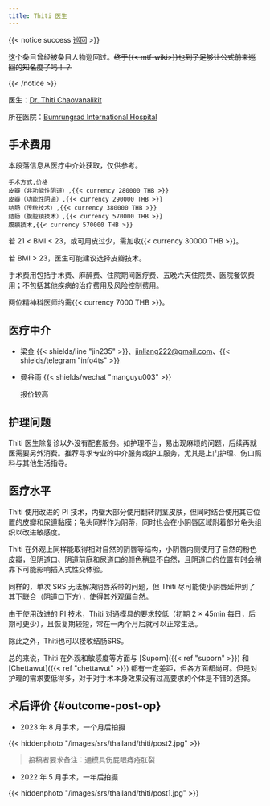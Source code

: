 ```yaml
---
title: Thiti 医生
---
```


{{< notice success 巡回 >}}

这个条目曾经被条目人物巡回过。~~终于{{< mtf-wiki>}}也到了足够让公式前来巡回的知名度了吗！？~~

{{< /notice >}}

医生：[Dr. Thiti Chaovanalikit](https://www.bumrungrad.com/doctors/Thiti)

所在医院：[Bumrungrad International Hospital](https://g.page/bumrungradthailand)

## 手术费用

本段落信息从医疗中介处获取，仅供参考。

```csv
手术方式,价格
皮瓣（非功能性阴道）,{{< currency 280000 THB >}}
皮瓣（功能性阴道）,{{< currency 290000 THB >}}
结肠（传统技术）,{{< currency 380000 THB >}}
结肠（腹腔镜技术）,{{< currency 570000 THB >}}
腹膜技术,{{< currency 570000 THB >}}
```

若 21 < BMI < 23，或可用皮过少，需加收{{< currency 30000 THB >}}。

若 BMI > 23，医生可能建议选择皮瓣技术。

手术费用包括手术费、麻醉费、住院期间医疗费、五晚六天住院费、医院餐饮费用；不包括其他疾病的治疗费用及风险控制费用。

两位精神科医师约需{{< currency 7000 THB >}}。

## 医疗中介

- 梁金 {{< shields/line "jin235" >}}、<jinliang222@gmail.com>、{{< shields/telegram "info4ts" >}}

- 曼谷雨 {{< shields/wechat "manguyu003" >}}

    报价较高

## 护理问题

Thiti 医生除复诊以外没有配套服务。如护理不当，易出现麻烦的问题，后续再就医需要另外消费。推荐寻求专业的中介服务或护工服务，尤其是上门护理、伤口照料与其他生活指导。

## 医疗水平

Thiti 使用改进的 PI 技术，内壁大部分使用翻转阴茎皮肤，但同时结合使用其它位置的皮瓣和尿道黏膜；龟头同样作为阴蒂，同时也会在小阴唇区域附着部分龟头组织以改进敏感度。

Thiti 在外观上同样能取得相对自然的阴唇等结构，小阴唇内侧使用了自然的粉色皮瓣，但阴道口、阴道前庭和尿道口的颜色稍显不自然，且阴道口的位置有时会稍靠下可能影响插入式性交体验。

同样的，单次 SRS 无法解决阴唇系带的问题，但 Thiti 尽可能使小阴唇延伸到了其下联合（阴道口下方），使得其外观偏自然。

由于使用改进的 PI 技术，Thiti 对通模具的要求较低（初期 2 &times; 45min 每日，后期可更少），且恢复期较短，常在一两个月后就可以正常生活。

除此之外，Thiti也可以接收结肠SRS。

总的来说，Thiti 在外观和敏感度等方面与 [Suporn]({{< ref "suporn" >}}) 和 [Chettawut]({{< ref "chettawut" >}}) 都有一定差距，但各方面都尚可。但是对护理的需求要低得多，对于对手术本身效果没有过高要求的个体是不错的选择。

## 术后评价 {#outcome-post-op}

- 2023 年 8 月手术，一个月后拍摄

{{< hiddenphoto "/images/srs/thailand/thiti/post2.jpg" >}}

> 投稿者要求备注：通模具伤屁眼痔疮肛裂

- 2022 年 5 月手术，一年后拍摄

{{< hiddenphoto "/images/srs/thailand/thiti/post1.jpg" >}}
